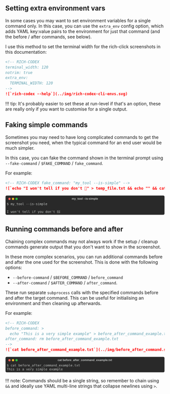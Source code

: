 ## Setting extra environment vars

In some cases you may want to set environment variables for a single command only.
In this case, you can use the `extra_env` config option, which adds YAML key:value pairs to the environment for just that command (and the before / after commands, see below).

I use this method to set the terminal width for the rich-click screenshots in this documentation:

<!-- prettier-ignore-start -->
```markdown
<!-- RICH-CODEX
terminal_width: 120
notrim: true
extra_env:
  TERMINAL_WIDTH: 120
-->
![`rich-codex --help`](../img/rich-codex-cli-envs.svg)
```

!!! tip:
    It's probably easier to set these at run-level if that's an option, these are really only if you want to customise for a single output.
<!-- prettier-ignore-end -->

## Faking simple commands

Sometimes you may need to have long complicated commands to get the screenshot you need, when the typical command for an end user would be much simpler.

In this case, you can fake the command shown in the terminal prompt using `--fake-command` / `$FAKE_COMMAND` / `fake_command`.

For example:

<!-- prettier-ignore-start -->

```markdown
<!-- RICH-CODEX fake_command: "my_tool --is-simple" -->
![`echo "I won't tell if you don't 🤫" > temp_file.txt && echo "" && cat temp_file.txt && rm temp_file.txt`](../img/fake_command.svg)
```
![](../img/fake_command.svg)

<!-- prettier-ignore-end -->

## Running commands before and after

Chaining complex commands may not always work if the setup / cleanup commands generate output that you don't want to show in the screenshot.

In these more complex scenarios, you can run additional commands before and after the one used for the screenshot. This is done with the following options:

- `--before-command` / `$BEFORE_COMMAND` / `before_command`
- `--after-command` / `$AFTER_COMMAND` / `after_command`.

These run separate `subprocess` calls with the specified commands before and after the target command.
This can be useful for initialising an environment and then cleaning up afterwards.

For example:

<!-- prettier-ignore-start -->

```markdown
<!-- RICH-CODEX
before_command: >
  echo "This is a very simple example" > before_after_command_example.txt
after_command: rm before_after_command_example.txt
-->
![`cat before_after_command_example.txt`](../img/before_after_command.svg)
```
![](../img/before_after_command.svg)

!!! note:
    Commands should be a single string, so remember to chain using `&&` and ideally use YAML multi-line strings that collapse newlines using `>`.

<!-- prettier-ignore-end -->
